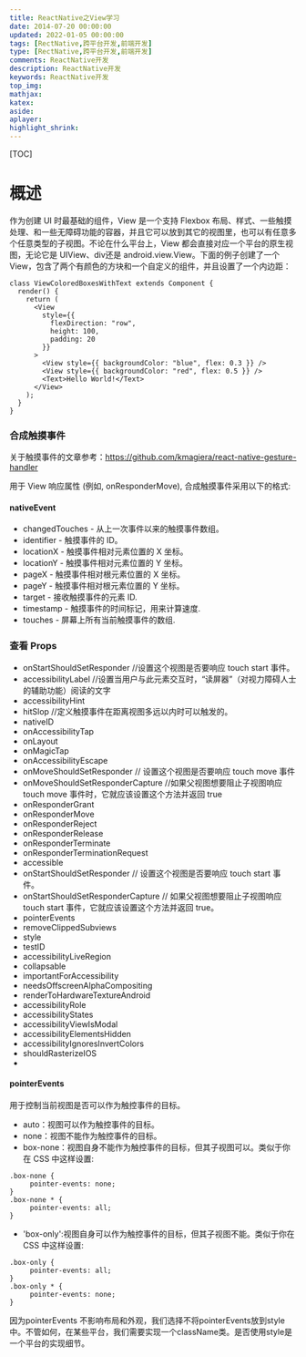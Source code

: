 ```yaml
---
title: ReactNative之View学习
date: 2014-07-20 00:00:00
updated: 2022-01-05 00:00:00
tags: [RectNative,跨平台开发,前端开发]
type: [RectNative,跨平台开发,前端开发]
comments: ReactNative开发
description: ReactNative开发
keywords: ReactNative开发
top_img:
mathjax:
katex:
aside:
aplayer:
highlight_shrink:
---
```


[TOC]

# 概述

作为创建 UI 时最基础的组件，View 是一个支持 Flexbox 布局、样式、一些触摸处理、和一些无障碍功能的容器，并且它可以放到其它的视图里，也可以有任意多个任意类型的子视图。不论在什么平台上，View 都会直接对应一个平台的原生视图，无论它是 UIView、div还是 android.view.View。下面的例子创建了一个 View，包含了两个有颜色的方块和一个自定义的组件，并且设置了一个内边距：


```
class ViewColoredBoxesWithText extends Component {
  render() {
    return (
      <View
        style={{
          flexDirection: "row",
          height: 100,
          padding: 20
        }}
      >
        <View style={{ backgroundColor: "blue", flex: 0.3 }} />
        <View style={{ backgroundColor: "red", flex: 0.5 }} />
        <Text>Hello World!</Text>
      </View>
    );
  }
}
```
### 合成触摸事件
关于触摸事件的文章参考：https://github.com/kmagiera/react-native-gesture-handler

用于 View 响应属性 (例如, onResponderMove), 合成触摸事件采用以下的格式:

#### nativeEvent
- changedTouches - 从上一次事件以来的触摸事件数组。
- identifier - 触摸事件的 ID。
- locationX - 触摸事件相对元素位置的 X 坐标。
- locationY - 触摸事件相对元素位置的 Y 坐标。
- pageX - 触摸事件相对根元素位置的 X 坐标。
- pageY - 触摸事件相对根元素位置的 Y 坐标。
- target - 接收触摸事件的元素 ID.
- timestamp - 触摸事件的时间标记，用来计算速度.
- touches - 屏幕上所有当前触摸事件的数组.

### 查看 Props
- onStartShouldSetResponder   //设置这个视图是否要响应 touch start 事件。
- accessibilityLabel          //设置当用户与此元素交互时，“读屏器”（对视力障碍人士的辅助功能）阅读的文字
- accessibilityHint
- hitSlop                       //定义触摸事件在距离视图多远以内时可以触发的。
- nativeID
- onAccessibilityTap
- onLayout
- onMagicTap
- onAccessibilityEscape
- onMoveShouldSetResponder         // 设置这个视图是否要响应  touch move 事件
- onMoveShouldSetResponderCapture  //如果父视图想要阻止子视图响应 touch move 事件时，它就应该设置这个方法并返回 true
- onResponderGrant
- onResponderMove
- onResponderReject
- onResponderRelease
- onResponderTerminate
- onResponderTerminationRequest
- accessible
- onStartShouldSetResponder          // 设置这个视图是否要响应 touch start 事件。
- onStartShouldSetResponderCapture   // 如果父视图想要阻止子视图响应 touch start 事件，它就应该设置这个方法并返回 true。
- pointerEvents
- removeClippedSubviews
- style
- testID
- accessibilityLiveRegion
- collapsable
- importantForAccessibility
- needsOffscreenAlphaCompositing
- renderToHardwareTextureAndroid
- accessibilityRole
- accessibilityStates
- accessibilityViewIsModal
- accessibilityElementsHidden
- accessibilityIgnoresInvertColors
- shouldRasterizeIOS
- 

#### pointerEvents

用于控制当前视图是否可以作为触控事件的目标。

- auto：视图可以作为触控事件的目标。
- none：视图不能作为触控事件的目标。
- box-none：视图自身不能作为触控事件的目标，但其子视图可以。类似于你在 CSS 中这样设置:

```
.box-none {
     pointer-events: none;
}
.box-none * {
     pointer-events: all;
}
```
- 'box-only':视图自身可以作为触控事件的目标，但其子视图不能。类似于你在 CSS 中这样设置:

```
.box-only {
     pointer-events: all;
}
.box-only * {
     pointer-events: none;
}
```

因为pointerEvents 不影响布局和外观，我们选择不将pointerEvents放到style中。不管如何，在某些平台，我们需要实现一个className类。是否使用style是一个平台的实现细节。